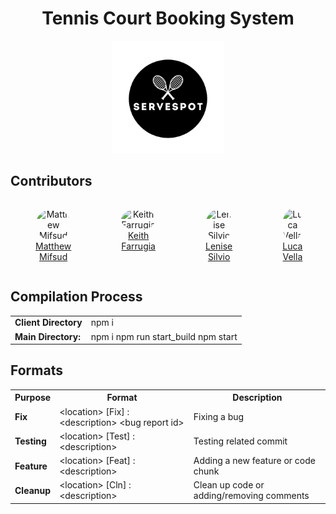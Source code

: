 <h1 align="center"> Tennis Court Booking System</h1>

<p align="center"><a target="_blank" rel="noopener noreferrer"><img width="180" src="logo.png" alt="logo"></a></p>

Contributors
---
<div style="margin-right: 20px; text-align: center; display: flex;">
<figure align="center">
    <img alt="Matthew Mifsud" style="width: 70px; border-radius: 50%;" src="https://avatars.githubusercontent.com/u/97695752?v=4"/>
    <figcaption><a href="https://github.com/mifsudmatthew"  alt="Matthew Mifsud">Matthew Mifsud</a></figcaption>
</figure>
<figure align="center">
    <img alt="Keith Farrugia" style="width: 70px; border-radius: 50%;"
     src="https://avatars.githubusercontent.com/u/148719589?v=4"/>
    <figcaption>
    <a href="https://github.com/KeithFarrugia" alt="Keith Farrugia">Keith Farrugia</a>
    </figcaption>
</figure>
<figure align="center">
    <img alt="Lenise Silvio" style="width: 70px; border-radius: 50%;"
     src="https://avatars.githubusercontent.com/u/147991201?v=4" />
    <figcaption>
    <a href="https://github.com/lensil" alt="Lenise Silvio">Lenise Silvio</a>
    </figcaption>
</figure>
<figure align="center">
    <img alt="Luca Vella" style="width: 70px; border-radius: 50%;"
     src="https://avatars.githubusercontent.com/u/104022853?v=4"/>
    <figcaption>
    <a href="https://github.com/FirePhoenixBro" alt="Luca Vella">Luca Vella</a>
    </figcaption>
</figure>
</div>

Compilation Process
-------------------
<table>
  <tr>
    <td><b>Client Directory</b></td>
    <td>npm i</td>
  </tr>
  <tr>
    <td><b>Main Directory:</b></td>
    <td>
    npm i
    npm run start_build
    npm start
    </td>
  </tr>
</table>


Formats
--------
<table>
  <tr>
    <th><b>Purpose</b></th>
    <th> Format</th>
    <th> Description</th>
  </tr>

  <tr>
    <td><b>Fix</b></td>
    <td>&lt;location&gt; [Fix] : &lt;description&gt; &lt;bug report id&gt;</td>
    <td>Fixing a bug</td>
  </tr>
  
  <tr>
    <td><b>Testing</b></td>
    <td>&lt;location&gt; [Test] : &lt;description&gt;</td>
    <td>Testing related commit</td>
  </tr>

  <tr>
    <td><b>Feature</b></td>
    <td>&lt;location&gt; [Feat] : &lt;description&gt;</td>
    <td>Adding a new feature or code chunk</td>
  </tr>

  <tr>
    <td><b>Cleanup</b></td>
    <td>&lt;location&gt; [Cln] : &lt;description&gt;</td>
    <td>Clean up code or adding/removing comments</td>
  </tr>
</table>
